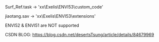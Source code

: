 Surf_Ref.task -> 'xx\Exelis\ENVI53\custom_code'


jiaotang.sav -> 'xx\Exelis\ENVI53\extensions'


ENVI52 & ENVI51 are NOT supported


CSDN BLOG: https://blog.csdn.net/desertsTsung/article/details/84679969
